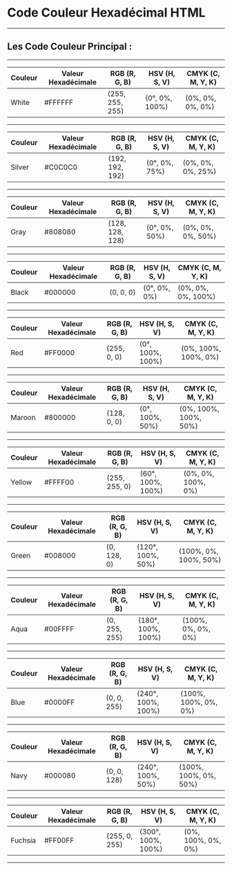 # **Code Couleur Hexadécimal HTML**

---

## **Les Code Couleur Principal :**

---

| Couleur | Valeur Hexadécimale  | RGB (R, G, B)   | HSV (H, S, V)   | CMYK (C, M, Y, K)   |
|---------|----------------------|-----------------|-----------------|---------------------|
| White   | #FFFFFF              | (255, 255, 255) | (0°, 0%, 100%)  | (0%, 0%, 0%, 0%)    |

---

| Couleur | Valeur Hexadécimale  | RGB (R, G, B)   | HSV (H, S, V)   | CMYK (C, M, Y, K)   |
|---------|----------------------|-----------------|-----------------|---------------------|
| Silver  | #C0C0C0              | (192, 192, 192) | (0°, 0%, 75%)   | (0%, 0%, 0%, 25%)   |

---

| Couleur | Valeur Hexadécimale  | RGB (R, G, B)   | HSV (H, S, V)   | CMYK (C, M, Y, K)   |
|---------|----------------------|-----------------|-----------------|---------------------|
| Gray    | #808080              | (128, 128, 128) | (0°, 0%, 50%)   | (0%, 0%, 0%, 50%)   |

---

| Couleur | Valeur Hexadécimale  | RGB (R, G, B)   | HSV (H, S, V)   | CMYK (C, M, Y, K)   |
|---------|----------------------|-----------------|-----------------|---------------------|
| Black   | #000000              | (0, 0, 0)       | (0°, 0%, 0%)    | (0%, 0%, 0%, 100%)  |

---

| Couleur | Valeur Hexadécimale  | RGB (R, G, B)   | HSV (H, S, V)   | CMYK (C, M, Y, K)   |
|---------|----------------------|-----------------|-----------------|---------------------|
| Red     | #FF0000              | (255, 0, 0)     | (0°, 100%, 100%)| (0%, 100%, 100%, 0%)|

---

| Couleur | Valeur Hexadécimale  | RGB (R, G, B)   | HSV (H, S, V)   | CMYK (C, M, Y, K)    |
|---------|----------------------|-----------------|-----------------|----------------------|
| Maroon  | #800000              | (128, 0, 0)     | (0°, 100%, 50%) | (0%, 100%, 100%, 50%)|

---

| Couleur | Valeur Hexadécimale  | RGB (R, G, B)   | HSV (H, S, V)    | CMYK (C, M, Y, K)    |
|---------|----------------------|-----------------|------------------|----------------------|
| Yellow  | #FFFF00              | (255, 255, 0)   | (60°, 100%, 100%)| (0%, 0%, 100%, 0%)   |

---

| Couleur | Valeur Hexadécimale  | RGB (R, G, B)   | HSV (H, S, V)     | CMYK (C, M, Y, K)    |
|---------|----------------------|-----------------|-------------------|----------------------|
| Green   | #008000              | (0, 128, 0)     | (120°, 100%, 50%) | (100%, 0%, 100%, 50%)|

---

| Couleur | Valeur Hexadécimale  | RGB (R, G, B)   | HSV (H, S, V)      | CMYK (C, M, Y, K)    |
|---------|----------------------|-----------------|--------------------|----------------------|
| Aqua    | #00FFFF              | (0, 255, 255)   | (180°, 100%, 100%) | (100%, 0%, 0%, 0%)   |

---

| Couleur | Valeur Hexadécimale  | RGB (R, G, B)   | HSV (H, S, V)      | CMYK (C, M, Y, K)    |
|---------|----------------------|-----------------|--------------------|----------------------|
| Blue    | #0000FF              | (0, 0, 255)     | (240°, 100%, 100%) | (100%, 100%, 0%, 0%) |

---

| Couleur | Valeur Hexadécimale  | RGB (R, G, B)   | HSV (H, S, V)     | CMYK (C, M, Y, K)     |
|---------|----------------------|-----------------|-------------------|-----------------------|
| Navy    | #000080              | (0, 0, 128)     | (240°, 100%, 50%) | (100%, 100%, 0%, 50%) |

---

| Couleur | Valeur Hexadécimale  | RGB (R, G, B)   | HSV (H, S, V)      | CMYK (C, M, Y, K)    |
|---------|----------------------|-----------------|--------------------|----------------------|
| Fuchsia | #FF00FF              | (255, 0, 255)   | (300°, 100%, 100%) | (0%, 100%, 0%, 0%)   |

---

